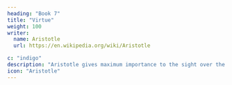 ```yaml
---
heading: "Book 7"
title: "Virtue"
weight: 100
writer:
  name: Aristotle
  url: https://en.wikipedia.org/wiki/Aristotle

c: "indigo"
description: "Aristotle gives maximum importance to the sight over the other senses"
icon: "Aristotle"
---
```

